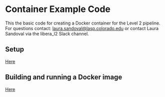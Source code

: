 # Container Example Code

This the basic code for creating a Docker container for the Level 2 pipeline. 
For questions contact: laura.sandoval@lasp.colorado.edu or contact 
Laura Sandoval via the libera_l2 Slack channel.

## Setup
[Here](docs/setup.md)

## Building and running a Docker image
[Here](docs/docker.md)
